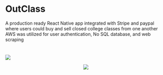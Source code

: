 # OutClass

A production ready React Native app integrated with Stripe and paypal where users could buy and sell closed college classes from one another AWS was utilized for user authentication, No SQL database, and web scraping
#

<img src="https://gitimages12.s3.amazonaws.com/image+(5).jpg" />
<p align="center">
<a href="https://expo.io/@kzitouni/OutClass" target="_blank">
<img src="https://gitimages12.s3.amazonaws.com/LiveSite-svg.svg" />
</a>
</p>
